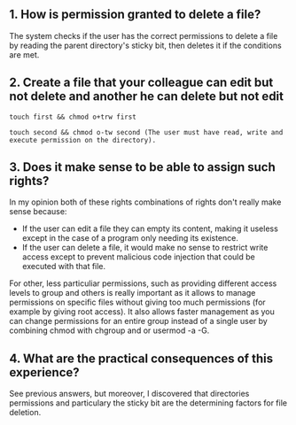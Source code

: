 ## 1. How is permission granted to delete a file?

The system checks if the user has the correct permissions to delete a file by reading the parent directory's sticky bit, then deletes it if the conditions are met.

## 2. Create a file that your colleague can edit but not delete and another he can delete but not edit

```
touch first && chmod o+trw first
```

```
touch second && chmod o-tw second (The user must have read, write and execute permission on the directory).
```

## 3. Does it make sense to be able to assign such rights?

In my opinion both of these rights combinations of rights don't really make sense because:

- If the user can edit a file they can empty its content, making it useless except in the case of a program only needing its existence.
- If the user can delete a file, it would make no sense to restrict write access except to prevent malicious code injection that could be executed with that file.

For other, less particuliar permissions, such as providing different access levels to group and others is really important as it allows to manage permissions on specific files without giving too much permissions (for example by giving root access). It also allows faster management as you can change permissions for an entire group instead of a single user by combining chmod with chgroup and or usermod -a -G.

## 4. What are the practical consequences of this experience?

See previous answers, but moreover, I discovered that directories permissions and particulary the sticky bit are the determining factors for file deletion.
